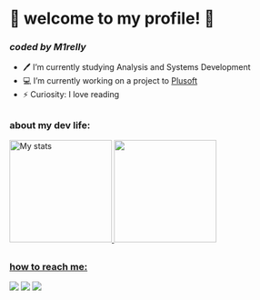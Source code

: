 
# 🤍 welcome to my profile! 🤍
### _coded by M1relly_


- 🖊 I’m currently studying Analysis and Systems Development</li>
- 💻 I’m currently working on a project to [Plusoft](https://plusoft.com/en/)</li>
- ⚡ Curiosity: I love reading</li>

##

### about my dev life:
 <div>
  <a href="https://github.com/M1relly">
    
  <img height="180em" src="https://github-readme-stats.vercel.app/api?username=M1relly&show_icons=true&count_private=true&hide_border=true&title_color=E31856&icon_color=E31856&text_color=E5D4FF&bg_color=0d1117&rank_icon=github" alt="My stats"/>
  <img height="180em" src="https://github-readme-stats.vercel.app/api/top-langs/?username=M1relly&layout=compact&langs_count=7&hide_border=true&title_color=E31856&icon_color=E31856&text_color=E5D4FF&bg_color=0d1117"/>
</div>

##

### how to reach me:
<div> 
   <a href= "https://www.kaggle.com/m1relly"> <img src="https://img.shields.io/badge/Kaggle-20BEFF?style=for-the-badge&logo=Kaggle&logoColor=white"></a>
  <a href="https://www.linkedin.com/in/mirelly-ribeiro-azevedo" target="_blank"><img src="https://img.shields.io/badge/-LinkedIn-%230077B5?style=for-the-badge&logo=linkedin&logoColor=white" target="_blank"></a> 
  <a href = "mailto:mirelly.ribeiro.azevedo@gmail.com"><img src="https://img.shields.io/badge/-Gmail-%23333?style=for-the-badge&logo=gmail&logoColor=white" target="_blank"></a>
</div>
